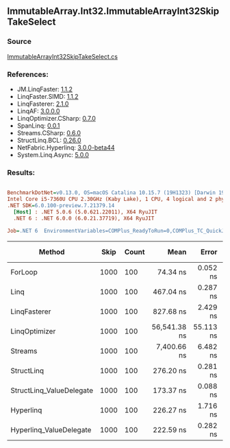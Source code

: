 ﻿## ImmutableArray.Int32.ImmutableArrayInt32SkipTakeSelect

### Source
[ImmutableArrayInt32SkipTakeSelect.cs](../LinqBenchmarks/ImmutableArray/Int32/ImmutableArrayInt32SkipTakeSelect.cs)

### References:
- JM.LinqFaster: [1.1.2](https://www.nuget.org/packages/JM.LinqFaster/1.1.2)
- LinqFaster.SIMD: [1.1.2](https://www.nuget.org/packages/LinqFaster.SIMD/1.0.3)
- LinqFasterer: [2.1.0](https://www.nuget.org/packages/LinqFasterer/2.1.0)
- LinqAF: [3.0.0.0](https://www.nuget.org/packages/LinqAF/3.0.0.0)
- LinqOptimizer.CSharp: [0.7.0](https://www.nuget.org/packages/LinqOptimizer.CSharp/0.7.0)
- SpanLinq: [0.0.1](https://www.nuget.org/packages/SpanLinq/0.0.1)
- Streams.CSharp: [0.6.0](https://www.nuget.org/packages/Streams.CSharp/0.6.0)
- StructLinq.BCL: [0.26.0](https://www.nuget.org/packages/StructLinq/0.26.0)
- NetFabric.Hyperlinq: [3.0.0-beta44](https://www.nuget.org/packages/NetFabric.Hyperlinq/3.0.0-beta44)
- System.Linq.Async: [5.0.0](https://www.nuget.org/packages/System.Linq.Async/5.0.0)

### Results:
``` ini

BenchmarkDotNet=v0.13.0, OS=macOS Catalina 10.15.7 (19H1323) [Darwin 19.6.0]
Intel Core i5-7360U CPU 2.30GHz (Kaby Lake), 1 CPU, 4 logical and 2 physical cores
.NET SDK=6.0.100-preview.7.21379.14
  [Host] : .NET 5.0.6 (5.0.621.22011), X64 RyuJIT
  .NET 6 : .NET 6.0.0 (6.0.21.37719), X64 RyuJIT

Job=.NET 6  EnvironmentVariables=COMPlus_ReadyToRun=0,COMPlus_TC_QuickJitForLoops=1,COMPlus_TieredPGO=1  Runtime=.NET 6.0  

```
|                   Method | Skip | Count |         Mean |     Error |    StdDev |          Ratio | RatioSD |   Gen 0 | Gen 1 | Gen 2 | Allocated |
|------------------------- |----- |------ |-------------:|----------:|----------:|---------------:|--------:|--------:|------:|------:|----------:|
|                  ForLoop | 1000 |   100 |     74.34 ns |  0.052 ns |  0.049 ns |       baseline |         |       - |     - |     - |         - |
|                     Linq | 1000 |   100 |    467.04 ns |  0.287 ns |  0.268 ns |   6.28x slower |   0.01x |  0.0839 |     - |     - |     176 B |
|             LinqFasterer | 1000 |   100 |    827.68 ns |  2.429 ns |  2.028 ns |  11.13x slower |   0.03x |  2.5444 |     - |     - |   5,328 B |
|            LinqOptimizer | 1000 |   100 | 56,541.38 ns | 55.113 ns | 43.029 ns | 760.57x slower |   0.87x | 15.6250 |     - |     - |  32,723 B |
|                  Streams | 1000 |   100 |  7,400.66 ns |  6.482 ns |  5.746 ns |  99.55x slower |   0.10x |  0.4425 |     - |     - |     936 B |
|               StructLinq | 1000 |   100 |    276.20 ns |  0.281 ns |  0.249 ns |   3.72x slower |   0.00x |  0.0458 |     - |     - |      96 B |
| StructLinq_ValueDelegate | 1000 |   100 |    173.37 ns |  0.088 ns |  0.074 ns |   2.33x slower |   0.00x |       - |     - |     - |         - |
|                Hyperlinq | 1000 |   100 |    226.27 ns |  1.716 ns |  1.339 ns |   3.04x slower |   0.02x |       - |     - |     - |         - |
|  Hyperlinq_ValueDelegate | 1000 |   100 |    222.59 ns |  0.282 ns |  0.235 ns |   2.99x slower |   0.00x |       - |     - |     - |         - |
